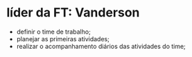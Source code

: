 # líder da FT: Vanderson
- definir o time de trabalho;
- planejar as primeiras atividades;
- realizar o acompanhamento diários das atividades do time;
